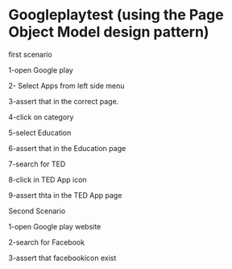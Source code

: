 # Googleplaytest (using the Page Object Model design pattern)
first scenario

1-open Google play

2- Select Apps from left side menu

3-assert that in the correct page.

4-click on category

5-select Education

6-assert that in the Education page

7-search for TED

8-click in TED App icon

9-assert thta in the TED App page

Second Scenario

1-open Google play website

2-search for Facebook

3-assert that facebookicon exist
